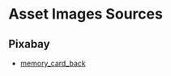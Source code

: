 # Asset Images Sources

## Pixabay

- [memory_card_back](https://pixabay.com/vectors/doodle-background-drawing-pattern-4181783/)
